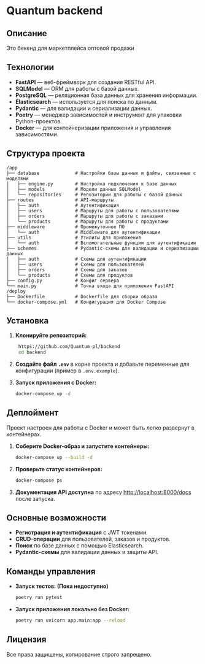 # Quantum backend

## Описание
Это бекенд для маркетплейса оптовой продажи

## Технологии
- **FastAPI** — веб-фреймворк для создания RESTful API.
- **SQLModel** — ORM для работы с базой данных.
- **PostgreSQL** — реляционная база данных для хранения информации.
- **Elasticsearch** — используется для поиска по данным.
- **Pydantic** — для валидации и сериализации данных.
- **Poetry** — менеджер зависимостей и инструмент для упаковки Python-проектов.
- **Docker** — для контейнеризации приложения и управления зависимостями.

## Структура проекта

```plaintext
/app
├── database             # Настройки базы данных и файлы, связанные с моделями
│   ├── engine.py        # Настройка подключения к базе данных
│   ├── models           # Модели данных SQLModel
│   └── repositories     # Репозитории для работы с базой данных
├── routes               # API-маршруты
│   ├── auth             # Аутентификация
│   ├── users            # Маршруты для работы с пользователями
│   ├── orders           # Маршруты для работы с заказами
│   └── products         # Маршруты для работы с продуктами
├── middleware           # Промежуточное ПО
│   └── auth             # Middleware для аутентификации
├── utils                # Утилиты для приложения
│   └── auth             # Вспомогательные функции для аутентификации
├── schemes              # Pydantic-схемы для валидации и сериализации данных
│   ├── auth             # Схемы для аутентификации
│   ├── users            # Схемы для пользователей
│   ├── orders           # Схемы для заказов
│   └── products         # Схемы для продуктов
├── config.py            # Конфиг сервера
└── main.py              # Точка входа для приложения FastAPI
/deploy
├── Dockerfile           # Dockerfile для сборки образа
└── docker-compose.yml   # Конфигурация для Docker Compose
```

## Установка

1. **Клонируйте репозиторий:**
   ```bash
    https://github.com/Quantum-pl/backend
    cd backend
   ```

2. **Создайте файл `.env`** в корне проекта и добавьте переменные для конфигурации (пример в `.env.example`).

3. **Запуск приложения с Docker:**
   ```bash
   docker-compose up -d
   ```

## Деплоймент
Проект настроен для работы с Docker и может быть легко развернут в контейнерах.

1. **Соберите Docker-образ и запустите контейнеры:**
   ```bash
   docker-compose up --build -d
   ```

2. **Проверьте статус контейнеров:**
   ```bash
   docker-compose ps
   ```

3. **Документация API доступна** по адресу [http://localhost:8000/docs](http://localhost:8000/docs) после запуска.

## Основные возможности

- **Регистрация и аутентификация** с JWT токенами.
- **CRUD-операции** для пользователей, заказов и продуктов.
- **Поиск** по базе данных с помощью Elasticsearch.
- **Pydantic-схемы** для валидации данных и защиты API.

## Команды управления

- **Запуск тестов: (Пока недоступно)**
  ```bash
  poetry run pytest
  ```
- **Запуск приложения локально без Docker:**
  ```bash
  poetry run uvicorn app.main:app --reload
  ```

## Лицензия
Все права защищены, копирование строго запрещено.
